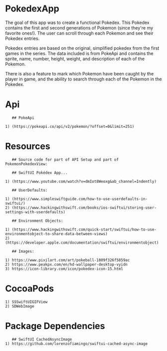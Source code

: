 # PokedexApp

The goal of this app was to create a functional Pokedex. This Pokedex contains the first and second generations of Pokemon (since they're my favorite ones!). The user can scroll through each Pokemon and see their Pokedex entries.

Pokedex entries are based on the original, simplified pokedex from the first games in the series. The data included is from PokeApi and contains the sprite, name, number, height, weight, and description of each of the Pokemon.

There is also a feature to mark which Pokemon have been caught by the player in game, and the ability to search through each of the Pokemon in the Pokedex.
 
# Api

       ## PokeApi
       
    1) (https://pokeapi.co/api/v2/pokemon/?offset=0&limit=251)
    
# Resources

       ## Source code for part of API Setup and part of PokemonPokedexView:

       ## SwiftUI Pokédex App... 
       
    1) (https://www.youtube.com/watch?v=dmIot8Weoxg&ab_channel=Indently)
       
       ## UserDefaults:

    1) (https://www.simpleswiftguide.com/how-to-use-userdefaults-in-swiftui/)
    2) (https://www.hackingwithswift.com/books/ios-swiftui/storing-user-settings-with-userdefaults)
    
       ## Environment Objects:
 
    1) (https://www.hackingwithswift.com/quick-start/swiftui/how-to-use-environmentobject-to-share-data-between-views)
    2) (https://developer.apple.com/documentation/swiftui/environmentobject)
    
       ## Images:
 
    1) https://www.pixilart.com/art/pokeball-1809f326f5859ac
    2) https://www.peakpx.com/en/hd-wallpaper-desktop-vyidn
    3) https://icon-library.com/icon/pokedex-icon-15.html

# CocoaPods 

    1) SSSwiftUIGIFView
    2) SDWebImage

# Package Dependencies

       ## SwiftUI CachedAsyncImage
    1) https://github.com/lorenzofiamingo/swiftui-cached-async-image
